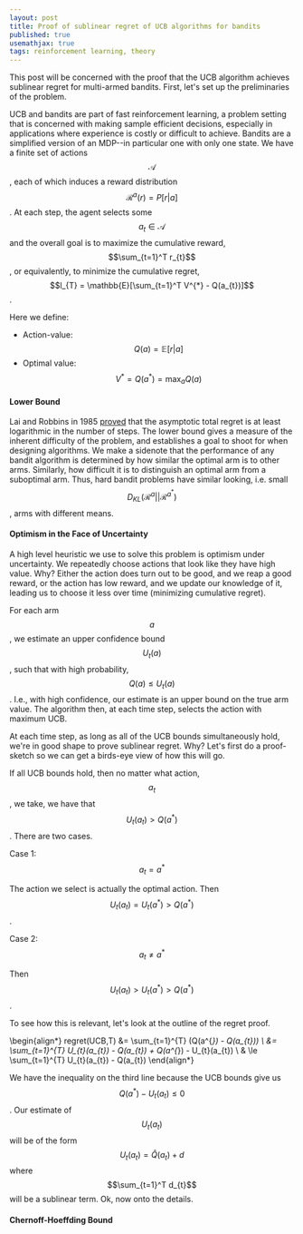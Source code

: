 ```yaml
---
layout: post
title: Proof of sublinear regret of UCB algorithms for bandits
published: true
usemathjax: true
tags: reinforcement learning, theory
---
```


This post will be concerned with the proof that the UCB algorithm achieves sublinear regret for multi-armed bandits. First, let's set up the preliminaries of the problem. 

UCB and bandits are part of fast reinforcement learning, a problem setting that is concerned with making sample efficient decisions, especially in applications where experience is costly or difficult to achieve. Bandits are a simplified version of an MDP--in particular one with only one state. We have a finite set of actions $$\mathcal{A}$$, each of which induces a reward distribution $$\mathcal{R}^{a}(r) = P[r|a]$$. At each step, the agent selects some $$a_{t} \in \mathcal{A}$$ and the overall goal is to maximize the cumulative reward, $$\sum_{t=1}^T r_{t}$$, or equivalently, to minimize the cumulative regret, $$l_{T} = \mathbb{E}[\sum_{t=1}^T V^{*} - Q(a_{t})]$$.

Here we define:

* Action-value: $$Q(a) = \mathbb{E}[r|a]$$
* Optimal value: $$V^{*} = Q(a^{*}) = \max_{a} Q(a)$$

#### Lower Bound

Lai and Robbins in 1985 [proved](https://www.stat.berkeley.edu/~bartlett/courses/2014fall-cs294stat260/lectures/bandit-lower-bound-notes.pdf) that the asymptotic total regret is at least logarithmic in the number of steps. The lower bound gives a measure of the inherent difficulty of the problem, and establishes a goal to shoot for when designing algorithms. We make a sidenote that the performance of any bandit algorithm is determined by how similar the optimal arm is to other arms. Similarly, how difficult it is to distinguish an optimal arm from a suboptimal arm. Thus, hard bandit problems have similar looking, i.e. small $$D_{KL}(\mathcal{R}^{a} || \mathcal{R}^{a^{*}})$$, arms with different means. 

#### Optimism in the Face of Uncertainty

A high level heuristic we use to solve this problem is optimism under uncertainty. We repeatedly choose actions that look like they have high value. Why? Either the action does turn out to be good, and we reap a good reward, or the action has low reward, and we update our knowledge of it, leading us to choose it less over time (minimizing cumulative regret).

For each arm $$a$$, we estimate an upper confidence bound $$U_{t}(a)$$, such that with high probability, $$Q(a) \le U_{t}(a)$$. I.e., with high confidence, our estimate is an upper bound on the true arm value. The algorithm then, at each time step, selects the action with maximum UCB.

At each time step, as long as all of the UCB bounds simultaneously hold, we're in good shape to prove sublinear regret. Why? Let's first do a proof-sketch so we can get a birds-eye view of how this will go. 

If all UCB bounds hold, then no matter what action, $$a_{t}$$, we take, we have that $$U_{t}(a_{t}) > Q(a^{*})$$. There are two cases. 

Case 1: $$a_{t} = a^{*}$$

The action we select is actually the optimal action. Then $$U_{t}(a_{t}) = U_{t}(a^{*}) > Q(a^{*})$$.

Case 2: $$a_{t} \ne a^{*}$$

Then $$U_{t}(a_{t}) > U_{t}(a^{*}) > Q(a^{*})$$.

To see how this is relevant, let's look at the outline of the regret proof.

\begin{align*}
regret(UCB,T) &= \sum_{t=1}^{T} (Q(a^{*}) - Q(a_{t})) \\
&= \sum_{t=1}^{T} U_{t}(a_{t}) - Q(a_{t}) + Q(a^{*}) - U_{t}(a_{t}) \\
& \le \sum_{t=1}^{T} U_{t}(a_{t}) - Q(a_{t}) 
\end{align*}

We have the inequality on the third line because the UCB bounds give us $$Q(a^{*}) - U_{t}(a_{t}) \le 0$$. Our estimate of $$U_{t}(a_{t})$$ will be of the form $$U_{t}(a_{t}) = \hat{Q}(a_{t}) + d$$ where $$\sum_{t=1}^T d_{t}$$ will be a sublinear term. Ok, now onto the details.

#### Chernoff-Hoeffding Bound


